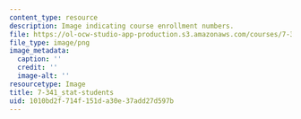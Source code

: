 ```yaml
---
content_type: resource
description: Image indicating course enrollment numbers.
file: https://ol-ocw-studio-app-production.s3.amazonaws.com/courses/7-341-designer-immunity-lessons-in-engineering-the-immune-system-spring-2014/1010bd2f714f151da30e37add27d597b_7-341_stat-students.png
file_type: image/png
image_metadata:
  caption: ''
  credit: ''
  image-alt: ''
resourcetype: Image
title: 7-341_stat-students
uid: 1010bd2f-714f-151d-a30e-37add27d597b
---
```

